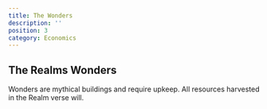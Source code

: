 ```yaml
---
title: The Wonders
description: ''
position: 3
category: Economics
---
```


## The Realms Wonders

Wonders are mythical buildings and require upkeep. All resources harvested in the Realm verse will.
